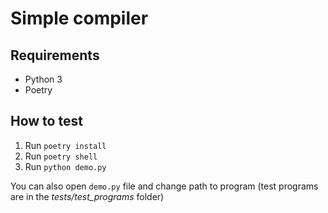 # Simple compiler


## Requirements

- Python 3
- Poetry

## How to test

1. Run `poetry install`
2. Run `poetry shell`
3. Run `python demo.py`

You can also open `demo.py` file and change path to program (test programs are in the _tests/test_programs_ folder)